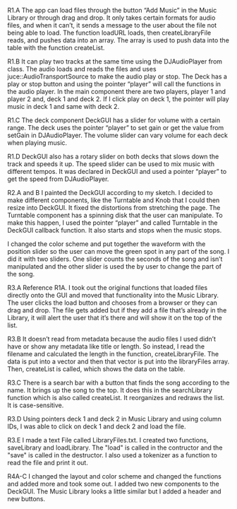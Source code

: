 R1.A 
The app can load files through the button “Add Music” in the Music Library or through drag and 
drop. It only takes certain formats for audio files, and when it can’t, it sends a message to the user about 
the file not being able to load. The function loadURL loads, then createLibraryFile reads, and pushes data 
into an array. The array is used to push data into the table with the function createList.  

R1.B 
It can play two tracks at the same time using the DJAudioPlayer from class. The audio loads and reads 
the files and uses juce::AudioTransportSource to make the audio play or stop. The Deck has a play or 
stop button and using the pointer “player” will call the functions in the audio player. In the main 
component there are two players, player 1 and player 2 and, deck 1 and deck 2. If I click play on deck 1, 
the pointer will play music in deck 1 and same with deck 2.  

R1.C 
The deck component DeckGUI has a slider for volume with a certain range. 
The deck uses the pointer “player” to set gain or get the value from setGain in 
DJAudioPlayer. The volume slider can vary volume for each deck when playing music.  

R1.D 
DeckGUI also has a rotary slider on both decks that slows down the track and speeds it up. The speed 
slider can be used to mix music with different tempos. It was declared in DeckGUI and used a pointer 
“player” to get the speed from DJAudioPlayer.  

R2.A and B 
I painted the DeckGUI according to my sketch. I decided to make different components, like the 
Turntable and Knob that I could then resize into DeckGUI. It fixed the distortions from stretching the 
page. The Turntable component has a spinning disk that the user can manipulate. To make this happen, I used the
pointer “player” and called Turntable in the DeckGUI callback function. It also 
starts and stops when the music stops.  

I changed the color scheme and put together the waveform with the position slider so the user can 
move the green spot in any part of the song. I did it with two sliders. One slider counts the seconds of 
the song and isn’t manipulated and the other slider is used the by user to change the part of the song.  

R3.A 
Reference R1A. I took out the original functions that loaded files directly onto the GUI and moved that 
functionality into the Music Library. The user clicks the load button and chooses from a browser or they 
can drag and drop. The file gets added but if they add a file that’s already in the Library, it will alert the 
user that it’s there and will show it on the top of the list.  

R3.B 
It doesn’t read from metadata because the audio files I used didn’t have or show any metadata like title 
or length. So instead, I read the filename and calculated the length in the function, createLibraryFile. The 
data is put into a vector and then that vector is put into the libraryFiles  array. Then, createList is called, 
which shows the data on the table.  

R3.C 
There is a search bar with a button that finds the song according to the name. It brings up the song to 
the top. It does this in the searchLibrary function which is also called createList. It reorganizes and redraws the 
list.  It is case-sensitive.  

R3.D 
Using pointers deck 1 and deck 2 in Music Library and using column IDs, I was able to click on deck 1 and 
deck 2 and load the file.

R3.E 
I made a text File called LibraryFiles.txt.  I created two functions, saveLibrary and loadLibrary. The "load" is 
called in the contructor and the "save" is called in the destructor. I also used a tokenizer as a 
function to read the file and print it out.  

R4A-C 
I changed the layout and color scheme and changed the functions and added more and took some out. I 
added two new components to the DeckGUI. The Music Library looks a little similar but I added a header 
and new buttons.  

